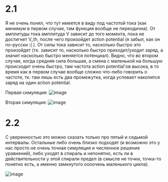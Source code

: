 # 2.1

Я не очень понял, что тут имеется в виду под частотой тока (как минимум в первом случае, там функция вообще не переодична). От амплитуды тока амплитуда V зависит до того момента, пока не достигнет V_th, после чего произойдет action potential (я забыл, как он по-русски :( ). От силы тока зависит то, насколько быстро это произойдет (тк. зависит то, насколько быстро приходит/уходит заряд, а значит насколько быстро меняется потенциал). Видно, что во втором случае, когда средняя сила большая, а смена с маленькой на большую происходит очень быстро, там частота action potential'ов высока, в то время как в первом случае вообще сложно что-либо говорить о частоте, тк. там лишь есть два промежутка, когда успевает накопится заряд на один action potential.

Первая симуляция:
![image](https://user-images.githubusercontent.com/7442745/70656426-1d7c8680-1c6b-11ea-94ed-dcd741176e58.png)

Вторая симуляция:
![image](https://user-images.githubusercontent.com/7442745/70656446-28371b80-1c6b-11ea-8dce-2006dc59e544.png)

# 2.2

С уверенностью это можно сказать только про пятый и седьмой интервалы. Остальные либо очень близко подходят (и возможно это у нас просто не очень точная симуляция и численное решение уравнений), либо уходят в спираль и непонятно, есть ли в действительности у этой спирали предел (в смысле не точки, точка-то понятно есть, а именно замкнутого оооочень маленького цикла).

![image](https://user-images.githubusercontent.com/7442745/70656460-2cfbcf80-1c6b-11ea-8f40-eb4172f83b4b.png)
